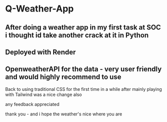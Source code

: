 # Q-Weather-App
After doing a weather app in my first task at SOC i thought id take another crack at it in Python
-
Deployed with Render
-
OpenweatherAPI for the data - very user friendly and would highly recommend to use
-
Back to using traditional CSS for the first time in a while after mainly playing with Tailwind was a nice change also

any feedback appreciated

thank you - and i hope the weather's nice where you are